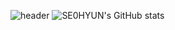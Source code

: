 ![header](https://capsule-render.vercel.app/api?type=waving&color=64CCC5&height=300&section=header&text=se0hyun&fontSize=90)
![SE0HYUN's GitHub stats](https://github-readme-stats.vercel.app/api?username=se0hyun&show_icons=true&theme=gotham)

<!--
**se0hyun/se0hyun** is a ✨ _special_ ✨ repository because its `README.md` (this file) appears on your GitHub profile.

Here are some ideas to get you started:

- 🔭 I’m currently working on ...
- 🌱 I’m currently learning ...
- 👯 I’m looking to collaborate on ...
- 🤔 I’m looking for help with ...
- 💬 Ask me about ...
- 📫 How to reach me: ...
- 😄 Pronouns: ...
- ⚡ Fun fact: ...
-->
